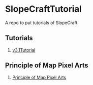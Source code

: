 # SlopeCraftTutorial

 A repo to put tutorials of SlopeCraft.

## Tutorials

1. [v3.1Tutorial](./v3.1/)

## Principle of Map Pixel Arts

1. [Principle of Map Pixel Arts](./BasicPrinciple/)
